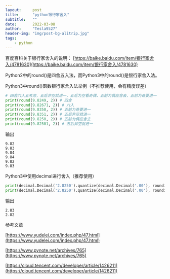 ```yaml
---
layout:     post
title:      "python银行家舍入"
subtitle:   ""
date:       2022-03-08
author:     "Tesla9527"
header-img: "img/post-bg-alitrip.jpg"
tags:
    - python
---
```



百度百科关于银行家舍入的说明：
[https://baike.baidu.com/item/银行家舍入/4781630](https://baike.baidu.com/item/银行家舍入/4781630)


Python2中的round()是四舍五入法，而Python3中的round()是银行家舍入法。


Python3中round()函数银行家舍入法举例（不推荐使用，会有精度误差）


```python
# 四舍六入五考虑，五后非空就进一，五后为空看奇偶，五前为偶应舍去，五前为奇要进一
print(round(9.8249, 2)) # 四舍
print(round(9.82671, 2)) # 六入
print(round(9.8350, 2)) # 五前为奇要进一
print(round(9.8351, 2)) # 五后非空就进一
print(round(9.8250, 2)) # 五前为偶应舍去
print(round(9.82501, 2)) # 五后非空就进一
```


输出

```
9.82
9.83
9.84
9.84
9.82
9.83
```

Python3中使用decimal进行舍入（推荐使用）

```python
print(decimal.Decimal('2.8250').quantize(decimal.Decimal('.00'), rounding='ROUND_HALF_UP'))  # 四舍五入法
print(decimal.Decimal('2.8250').quantize(decimal.Decimal('.00'), rounding='ROUND_HALF_EVEN'))  # 银行家舍入法
```

输出

```
2.83
2.82
```


参考文章

[https://www.yudelei.com/index.php/47.html](https://www.yudelei.com/index.php/47.html)

[https://www.pynote.net/archives/765](https://www.pynote.net/archives/765)

[https://cloud.tencent.com/developer/article/1426211](https://cloud.tencent.com/developer/article/1426211)

